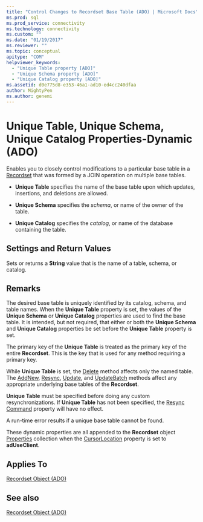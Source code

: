 ```yaml
---
title: "Control Changes to Recordset Base Table (ADO) | Microsoft Docs"
ms.prod: sql
ms.prod_service: connectivity
ms.technology: connectivity
ms.custom: ""
ms.date: "01/19/2017"
ms.reviewer: ""
ms.topic: conceptual
apitype: "COM"
helpviewer_keywords: 
  - "Unique Table property [ADO]"
  - "Unique Schema property [ADO]"
  - "Unique Catalog property [ADO]"
ms.assetid: d0e775d8-e353-46a1-ad10-ed4cc240dfaa
author: MightyPen
ms.author: genemi
---
```

# Unique Table, Unique Schema, Unique Catalog Properties-Dynamic (ADO)
Enables you to closely control modifications to a particular base table in a [Recordset](../../../ado/reference/ado-api/recordset-object-ado.md) that was formed by a JOIN operation on multiple base tables.  
  
-   **Unique Table** specifies the name of the base table upon which updates, insertions, and deletions are allowed.  
  
-   **Unique Schema** specifies the *schema*, or name of the owner of the table.  
  
-   **Unique Catalog** specifies the *catalog*, or name of the database containing the table.  
  
## Settings and Return Values  
 Sets or returns a **String** value that is the name of a table, schema, or catalog.  
  
## Remarks  
 The desired base table is uniquely identified by its catalog, schema, and table names. When the **Unique Table** property is set, the values of the **Unique Schema** or **Unique Catalog** properties are used to find the base table. It is intended, but not required, that either or both the **Unique Schema** and **Unique Catalog** properties be set before the **Unique Table** property is set.  
  
 The primary key of the **Unique Table** is treated as the primary key of the entire **Recordset**. This is the key that is used for any method requiring a primary key.  
  
 While **Unique Table** is set, the [Delete](../../../ado/reference/ado-api/delete-method-ado-recordset.md) method affects only the named table. The [AddNew](../../../ado/reference/ado-api/addnew-method-ado.md), [Resync](../../../ado/reference/ado-api/resync-method.md), [Update](../../../ado/reference/ado-api/update-method.md), and [UpdateBatch](../../../ado/reference/ado-api/updatebatch-method.md) methods affect any appropriate underlying base tables of the **Recordset**.  
  
 **Unique Table** must be specified before doing any custom resynchronizations. If **Unique Table** has not been specified, the [Resync Command](../../../ado/reference/ado-api/resync-command-property-dynamic-ado.md) property will have no effect.  
  
 A run-time error results if a unique base table cannot be found.  
  
 These dynamic properties are all appended to the **Recordset** object [Properties](../../../ado/reference/ado-api/properties-collection-ado.md) collection when the [CursorLocation](../../../ado/reference/ado-api/cursorlocation-property-ado.md) property is set to **adUseClient**.  
  
## Applies To  
 [Recordset Object (ADO)](../../../ado/reference/ado-api/recordset-object-ado.md)  
  
## See also  
 [Recordset Object (ADO)](../../../ado/reference/ado-api/recordset-object-ado.md)
